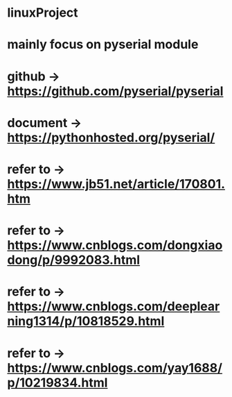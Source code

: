 <!--
 * @Description: 
 * @Version: 1.0
 * @Autor: Arvin
 * @Date: 2021-01-21 20:54:03
 * @LastEditors: Arvin
 * @LastEditTime: 2021-01-21 21:46:58
-->
# linuxProject
# mainly focus on pyserial module
# github -> https://github.com/pyserial/pyserial
# document -> https://pythonhosted.org/pyserial/
# refer to -> https://www.jb51.net/article/170801.htm
# refer to -> https://www.cnblogs.com/dongxiaodong/p/9992083.html
# refer to -> https://www.cnblogs.com/deeplearning1314/p/10818529.html
# refer to -> https://www.cnblogs.com/yay1688/p/10219834.html